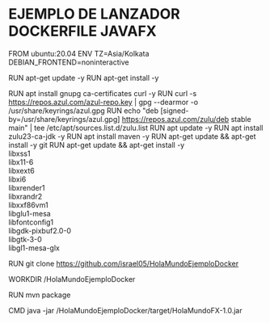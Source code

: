 # EJEMPLO DE LANZADOR DOCKERFILE JAVAFX


FROM ubuntu:20.04
ENV TZ=Asia/Kolkata \
    DEBIAN_FRONTEND=noninteractive



RUN  apt-get update -y
RUN  apt-get install -y

RUN  apt install gnupg ca-certificates curl -y
RUN curl -s https://repos.azul.com/azul-repo.key | gpg --dearmor -o /usr/share/keyrings/azul.gpg
RUN echo "deb [signed-by=/usr/share/keyrings/azul.gpg] https://repos.azul.com/zulu/deb stable main" |  tee /etc/apt/sources.list.d/zulu.list
RUN  apt update -y
RUN  apt install zulu23-ca-jdk -y
RUN  apt install maven -y
RUN apt-get update && apt-get install -y git
RUN apt-get update && apt-get install -y \
    libxss1 \
    libx11-6 \
    libxext6 \
    libxi6 \
    libxrender1 \
    libxrandr2 \
    libxxf86vm1 \
    libglu1-mesa \
    libfontconfig1 \
    libgdk-pixbuf2.0-0 \
    libgtk-3-0 \
    libgl1-mesa-glx 

RUN git clone https://github.com/israel05/HolaMundoEjemploDocker

WORKDIR /HolaMundoEjemploDocker

RUN mvn package   

CMD  java -jar /HolaMundoEjemploDocker/target/HolaMundoFX-1.0.jar
